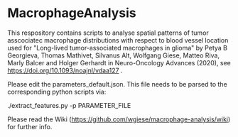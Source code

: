 # MacrophageAnalysis

This respository contains scripts to analyse spatial patterns of tumor asscociatec macrophage distributions with respect to blood vessel location used for "Long-lived tumor-associated macrophages in glioma" by  Petya B Georgieva, Thomas Mathivet, Silvanus Alt, Wolfgang Giese, Matteo Riva, Marly Balcer and Holger Gerhardt in Neuro-Oncology Advances (2020), see https://doi.org/10.1093/noajnl/vdaa127 .

Please edit the parameters_default.json. This file needs to be parsed to the corresponding python scripts via:

./extract_features.py -p PARAMETER_FILE

Please read the Wiki (https://github.com/wgiese/macrophage-analysis/wiki) for further info.
